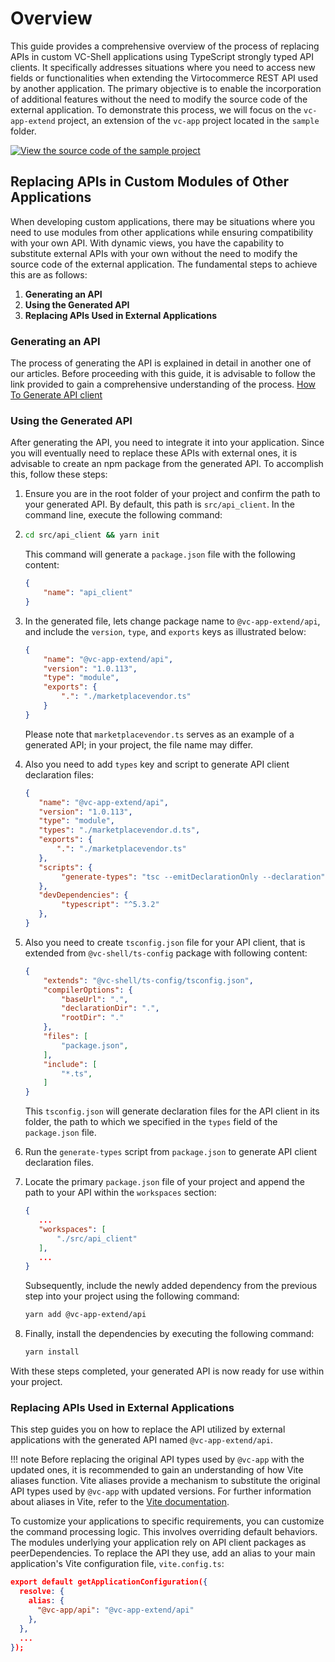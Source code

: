 # Overview

This guide provides a comprehensive overview of the process of replacing APIs in custom VC-Shell applications using TypeScript strongly typed API clients. It specifically addresses situations where you need to access new fields or functionalities when extending the Virtocommerce REST API used by another application. The primary objective is to enable the incorporation of additional features without the need to modify the source code of the external application. To demonstrate this process, we will focus on the `vc-app-extend` project, an extension of the `vc-app` project located in the `sample` folder.

[![View the source code of the sample project](../../media/source_code.png)](https://github.com/VirtoCommerce/vc-shell/tree/main/sample/vc-app-extend)

## Replacing APIs in Custom Modules of Other Applications

When developing custom applications, there may be situations where you need to use modules from other applications while ensuring compatibility with your own API. With dynamic views, you have the capability to substitute external APIs with your own without the need to modify the source code of the external application. The fundamental steps to achieve this are as follows:

1. **Generating an API**
2. **Using the Generated API**
3. **Replacing APIs Used in External Applications**

### Generating an API

The process of generating the API is explained in detail in another one of our articles. Before proceeding with this guide, it is advisable to follow the link provided to gain a comprehensive understanding of the process. [How To Generate API client](./../../How-tos/generate-api-client.md)

### Using the Generated API

After generating the API, you need to integrate it into your application. Since you will eventually need to replace these APIs with external ones, it is advisable to create an npm package from the generated API. To accomplish this, follow these steps:

1. Ensure you are in the root folder of your project and confirm the path to your generated API. By default, this path is `src/api_client`. In the command line, execute the following command:
2.
   ```bash
   cd src/api_client && yarn init
   ```

   This command will generate a `package.json` file with the following content:

   ```json title="vc-app-extend/src/api_client/package.json" linenums="1"
   {
       "name": "api_client"
   }
   ```

3. In the generated file, lets change package name to `@vc-app-extend/api`, and include the `version`, `type`, and `exports` keys as illustrated below:

   ```json title="vc-app-extend/src/api_client/package.json" linenums="1"
   {
       "name": "@vc-app-extend/api",
       "version": "1.0.113",
       "type": "module",
       "exports": {
           ".": "./marketplacevendor.ts"
       }
   }
   ```

   Please note that `marketplacevendor.ts` serves as an example of a generated API; in your project, the file name may differ.

4. Also you need to add `types` key and script to generate API client declaration files:

    ```json title="vc-app-extend/src/api_client/package.json" linenums="1"
    {
       "name": "@vc-app-extend/api",
       "version": "1.0.113",
       "type": "module",
       "types": "./marketplacevendor.d.ts",
       "exports": {
           ".": "./marketplacevendor.ts"
       },
       "scripts": {
            "generate-types": "tsc --emitDeclarationOnly --declaration"
       },
       "devDependencies": {
            "typescript": "^5.3.2"
       },
    }
   ```

5. Also you need to create `tsconfig.json` file for your API client, that is extended from `@vc-shell/ts-config` package with following content:

    ```json title="vc-app-extend/src/api_client/tsconfig.json" linenums="1"
    {
        "extends": "@vc-shell/ts-config/tsconfig.json",
        "compilerOptions": {
            "baseUrl": ".",
            "declarationDir": ".",
            "rootDir": "."
        },
        "files": [
            "package.json",
        ],
        "include": [
            "*.ts",
        ]
    }
   ```

   This `tsconfig.json` will generate declaration files for the API client in its folder, the path to which we specified in the `types` field of the `package.json` file.

6. Run the `generate-types` script from `package.json` to generate API client declaration files.

7. Locate the primary `package.json` file of your project and append the path to your API within the `workspaces` section:

   ```json title="vc-app-extend/package.json" linenums="1"
   {
      ...
      "workspaces": [
          "./src/api_client"
      ],
      ...
   }
   ```

   Subsequently, include the newly added dependency from the previous step into your project using the following command:
   ```bash
   yarn add @vc-app-extend/api
   ```

8. Finally, install the dependencies by executing the following command:
   ```bash
   yarn install
   ```

With these steps completed, your generated API is now ready for use within your project.

### Replacing APIs Used in External Applications

This step guides you on how to replace the API utilized by external applications with the generated API named `@vc-app-extend/api`.

!!! note
    Before replacing the original API types used by `@vc-app` with the updated ones, it is recommended to gain an understanding of how Vite aliases function. Vite aliases provide a mechanism to substitute the original API types used by `@vc-app` with updated versions. For further information about aliases in Vite, refer to the [Vite documentation](https://vitejs.dev/config/shared-options.html#resolve-alias).

To customize your applications to specific requirements, you can customize the command processing logic. This involves overriding default behaviors. The modules underlying your application rely on API client packages as peerDependencies. To replace the API they use, add an alias to your main application's Vite configuration file, `vite.config.ts`:

```json title="vc-app-extend/vite.config.ts" linenums="1"
export default getApplicationConfiguration({
  resolve: {
    alias: {
      "@vc-app/api": "@vc-app-extend/api"
    },
  },
  ...
});
```
